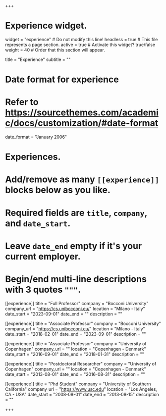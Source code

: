 +++
# Experience widget.
widget = "experience"  # Do not modify this line!
headless = true  # This file represents a page section.
active = true # Activate this widget? true/false
weight = 40  # Order that this section will appear.

title = "Experience"
subtitle = ""

# Date format for experience
#   Refer to https://sourcethemes.com/academic/docs/customization/#date-format
date_format = "January 2006"

# Experiences.
#   Add/remove as many `[[experience]]` blocks below as you like.
#   Required fields are `title`, `company`, and `date_start`.
#   Leave `date_end` empty if it's your current employer.
#   Begin/end multi-line descriptions with 3 quotes `"""`.

[[experience]]
  title = "Full Professor"
  company = "Bocconi University"
  company_url = "https://cs.unibocconi.eu/"
  location = "Milano - Italy"
  date_start = "2023-09-01"
  date_end = ""
  description = ""

[[experience]]
  title = "Associate Professor"
  company = "Bocconi University"
  company_url = "https://cs.unibocconi.eu/"
  location = "Milano - Italy"
  date_start = "2018-02-01"
  date_end = "2023-09-01"
  description = ""

[[experience]]
  title = "Associate Professor"
  company = "University of Copenhagen"
  company_url = ""
  location = "Copenhagen - Denmark"
  date_start = "2016-09-01"
  date_end = "2018-01-31"
  description = ""


[[experience]]
  title = "Postdoctoral Researcher"
  company = "University of Copenhagen"
  company_url = ""
  location = "Copenhagen - Denmark"
  date_start = "2013-08-01"
  date_end = "2016-08-31"
  description = ""

[[experience]]
  title = "Phd Student"
  company = "University of Southern California"
  company_url = "https://www.usc.edu"
  location = "Los Angeles, CA - USA"
  date_start = "2008-08-01"
  date_end = "2013-08-15"
  description = ""


+++
